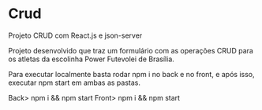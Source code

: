 # Crud
Projeto CRUD com React.js e json-server


Projeto desenvolvido que traz um formulário com as operações CRUD para os atletas da escolinha Power Futevolei de Brasília.

Para executar localmente basta rodar npm i no back e no front, e após isso, executar npm start em ambas as pastas.

Back> npm i && npm start
Front> npm i && npm start
